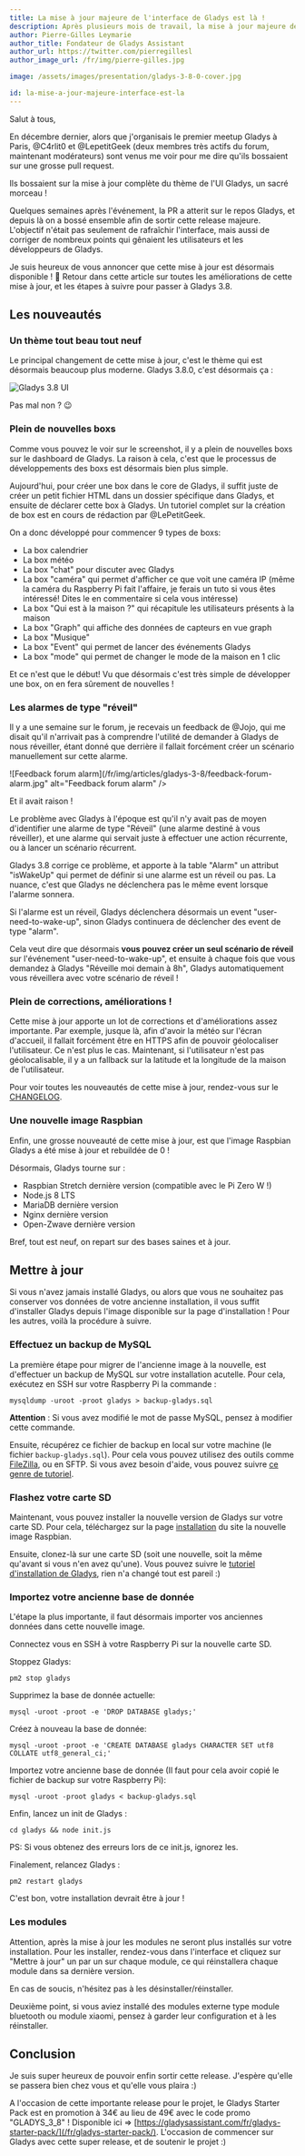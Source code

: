 ```yaml
---
title: La mise à jour majeure de l'interface de Gladys est là !
description: Après plusieurs mois de travail, la mise à jour majeure de l'interface Gladys, Gladys 3.8.0, est maintenant disponible.
author: Pierre-Gilles Leymarie
author_title: Fondateur de Gladys Assistant
author_url: https://twitter.com/pierregillesl
author_image_url: /fr/img/pierre-gilles.jpg

image: /assets/images/presentation/gladys-3-8-0-cover.jpg

id: la-mise-a-jour-majeure-interface-est-la
---
```


Salut à tous,

En décembre dernier, alors que j'organisais le premier meetup Gladys à Paris, @C4rlit0 et @LepetitGeek (deux membres très actifs du forum, maintenant modérateurs) sont venus me voir pour me dire qu'ils bossaient sur une grosse pull request.

Ils bossaient sur la mise à jour complète du thème de l'UI Gladys, un sacré morceau !

Quelques semaines après l'événement, la PR a atterit sur le repos Gladys, et depuis là on a bossé ensemble afin de sortir cette release majeure. L'objectif n'était pas seulement de rafraîchir l'interface, mais aussi de corriger de nombreux points qui gênaient les utilisateurs et les développeurs de Gladys.

Je suis heureux de vous annoncer que cette mise à jour est désormais disponible ! 🚀
Retour dans cette article sur toutes les améliorations de cette mise à jour, et les étapes à suivre pour passer à Gladys 3.8.

## Les nouveautés

### Un thème tout beau tout neuf

Le principal changement de cette mise à jour, c'est le thème qui est désormais beaucoup plus moderne. Gladys 3.8.0, c'est désormais ça :

![Gladys 3.8 UI](/fr/img/articles/gladys-3-8/macbook-dashboard-2018.jpg)

Pas mal non ? 😉

### Plein de nouvelles boxs

Comme vous pouvez le voir sur le screenshot, il y a plein de nouvelles boxs sur le dashboard de Gladys. La raison à cela, c'est que le processus de développements des boxs est désormais bien plus simple.

Aujourd'hui, pour créer une box dans le core de Gladys, il suffit juste de créer un petit fichier HTML dans un dossier spécifique dans Gladys, et ensuite de déclarer cette box à Gladys. Un tutoriel complet sur la création de box est en cours de rédaction par @LePetitGeek.

On a donc développé pour commencer 9 types de boxs:

- La box calendrier
- La box météo
- La box "chat" pour discuter avec Gladys
- La box "caméra" qui permet d'afficher ce que voit une caméra IP (même la caméra du Raspberry Pi fait l'affaire, je ferais un tuto si vous êtes intéressé! Dites le en commentaire si cela vous intéresse)
- La box "Qui est à la maison ?" qui récapitule les utilisateurs présents à la maison
- La box "Graph" qui affiche des données de capteurs en vue graph
- La box "Musique"
- La box "Event" qui permet de lancer des événements Gladys
- La box "mode" qui permet de changer le mode de la maison en 1 clic

Et ce n'est que le début! Vu que désormais c'est très simple de développer une box, on en fera sûrement de nouvelles !

### Les alarmes de type "réveil"

Il y a une semaine sur le forum, je recevais un feedback de @Jojo, qui me disait qu'il n'arrivait pas à comprendre l'utilité de demander à Gladys de nous réveiller, étant donné que derrière il fallait forcément créer un scénario manuellement sur cette alarme.

![Feedback forum alarm](/fr/img/articles/gladys-3-8/feedback-forum-alarm.jpg" alt="Feedback forum alarm" />

Et il avait raison !

Le problème avec Gladys à l'époque est qu'il n'y avait pas de moyen d'identifier une alarme de type "Réveil" (une alarme destiné à vous réveiller), et une alarme qui servait juste à effectuer une action récurrente, ou à lancer un scénario récurrent.

Gladys 3.8 corrige ce problème, et apporte à la table "Alarm" un attribut "isWakeUp" qui permet de définir si une alarme est un réveil ou pas. La nuance, c'est que Gladys ne déclenchera pas le même event lorsque l'alarme sonnera.

Si l'alarme est un réveil, Gladys déclenchera désormais un event "user-need-to-wake-up", sinon Gladys continuera de déclencher des event de type "alarm".

Cela veut dire que désormais **vous pouvez créer un seul scénario de réveil** sur l'événement "user-need-to-wake-up", et ensuite à chaque fois que vous demandez à Gladys "Réveille moi demain à 8h", Gladys automatiquement vous réveillera avec votre scénario de réveil !

### Plein de corrections, améliorations !

Cette mise à jour apporte un lot de corrections et d'améliorations assez importante. Par exemple, jusque là, afin d'avoir la météo sur l'écran d'accueil, il fallait forcément être en HTTPS afin de pouvoir géolocaliser l'utilisateur. Ce n'est plus le cas. Maintenant, si l'utilisateur n'est pas géolocalisable, il y a un fallback sur la latitude et la longitude de la maison de l'utilisateur.

Pour voir toutes les nouveautés de cette mise à jour, rendez-vous sur le [CHANGELOG](https://github.com/gladysassistant/Gladys/blob/master/CHANGELOG.md).

### Une nouvelle image Raspbian

Enfin, une grosse nouveauté de cette mise à jour, est que l'image Raspbian Gladys a été mise à jour et rebuildée de 0 !

Désormais, Gladys tourne sur :

- Raspbian Stretch dernière version (compatible avec le Pi Zero W !)
- Node.js 8 LTS
- MariaDB dernière version
- Nginx dernière version
- Open-Zwave dernière version

Bref, tout est neuf, on repart sur des bases saines et à jour.

## Mettre à jour

Si vous n'avez jamais installé Gladys, ou alors que vous ne souhaitez pas conserver vos données de votre ancienne installation, il vous suffit d'installer Gladys depuis l'image disponible sur la page d'installation ! Pour les autres, voilà la procédure à suivre.

### Effectuez un backup de MySQL

La première étape pour migrer de l'ancienne image à la nouvelle, est d'effectuer un backup de MySQL sur votre installation acutelle. Pour cela, exécutez en SSH sur votre Raspberry Pi la commande :

```
mysqldump -uroot -proot gladys > backup-gladys.sql
```

**Attention** : Si vous avez modifié le mot de passe MySQL, pensez à modifier cette commande.

Ensuite, récupérez ce fichier de backup en local sur votre machine (le fichier `backup-gladys.sql`). Pour cela vous pouvez utilisez des outils comme [FileZilla](https://filezilla-project.org/), ou en SFTP. Si vous avez besoin d'aide, vous pouvez suivre [ce genre de tutoriel](http://raspberrypis.net/transferer-facilement-des-fichiers-sur-son-raspberry-pi/).

### Flashez votre carte SD

Maintenant, vous pouvez installer la nouvelle version de Gladys sur votre carte SD. Pour cela, téléchargez sur la page [installation](https://gladysassistant.com/fr/installation/) du site la nouvelle image Raspbian.

Ensuite, clonez-là sur une carte SD (soit une nouvelle, soit la même qu'avant si vous n'en avez qu'une). Vous pouvez suivre le [tutoriel d'installation de Gladys](https://www.youtube.com/watch?v=rx1PmlMGh38), rien n'a changé tout est pareil :)

### Importez votre ancienne base de donnée

L'étape la plus importante, il faut désormais importer vos anciennes données dans cette nouvelle image.

Connectez vous en SSH à votre Raspberry Pi sur la nouvelle carte SD.

Stoppez Gladys:

```
pm2 stop gladys
```

Supprimez la base de donnée actuelle:

```
mysql -uroot -proot -e 'DROP DATABASE gladys;'
```

Créez à nouveau la base de donnée:

```
mysql -uroot -proot -e 'CREATE DATABASE gladys CHARACTER SET utf8 COLLATE utf8_general_ci;'
```

Importez votre ancienne base de donnée (Il faut pour cela avoir copié le fichier de backup sur votre Raspberry Pi):

```
mysql -uroot -proot gladys < backup-gladys.sql
```

Enfin, lancez un init de Gladys :

```
cd gladys && node init.js
```

PS: Si vous obtenez des erreurs lors de ce init.js, ignorez les.

Finalement, relancez Gladys :

```
pm2 restart gladys
```

C'est bon, votre installation devrait être à jour !

### Les modules

Attention, après la mise à jour les modules ne seront plus installés sur votre installation. Pour les installer, rendez-vous dans l'interface et cliquez sur "Mettre à jour" un par un sur chaque module, ce qui réinstallera chaque module dans sa dernière version.

En cas de soucis, n'hésitez pas à les désinstaller/réinstaller.

Deuxième point, si vous aviez installé des modules externe type module bluetooth ou module xiaomi, pensez à garder leur configuration et à les réinstaller.

## Conclusion

Je suis super heureux de pouvoir enfin sortir cette release. J'espère qu'elle se passera bien chez vous et qu'elle vous plaira :)

A l'occasion de cette importante release pour le projet, le Gladys Starter Pack est en promotion à 34€ au lieu de 49€ avec le code promo "GLADYS_3_8" ! Disponible ici => [https://gladysassistant.com/fr/gladys-starter-pack/](/fr/gladys-starter-pack/). L'occasion de commencer sur Gladys avec cette super release, et de soutenir le projet :)
